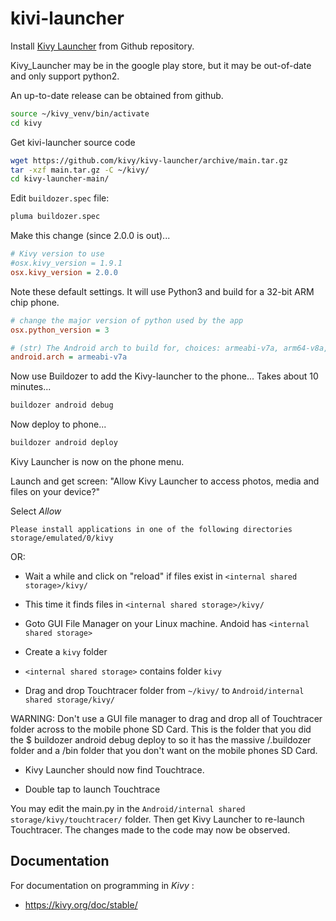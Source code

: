 # kivi-launcher

Install [Kivy Launcher](https://github.com/kivy/kivy-launcher) from Github repository. 

Kivy_Launcher may be in the google play store, but it may be out-of-date and only support python2.

An up-to-date release can be obtained from github.

```bash
source ~/kivy_venv/bin/activate
cd kivy
```

Get kivi-launcher source code

```bash
wget https://github.com/kivy/kivy-launcher/archive/main.tar.gz
tar -xzf main.tar.gz -C ~/kivy/
cd kivy-launcher-main/
```

Edit `buildozer.spec` file:

```bash
pluma buildozer.spec
```

Make this change (since 2.0.0 is out)...

```ini
# Kivy version to use
#osx.kivy_version = 1.9.1
osx.kivy_version = 2.0.0
```

Note these default settings. It will use Python3 and build for a 32-bit ARM chip phone.

```ini
# change the major version of python used by the app
osx.python_version = 3

# (str) The Android arch to build for, choices: armeabi-v7a, arm64-v8a, x86
android.arch = armeabi-v7a
```

Now use Buildozer to add the Kivy-launcher to the phone...
Takes about 10 minutes...

```bash
buildozer android debug
```

Now deploy to phone...

```bash
buildozer android deploy
```

Kivy Launcher is now on the phone menu.

Launch and get screen: "Allow Kivy Launcher to access photos, media and files on your device?"

Select *Allow*

```
Please install applications in one of the following directories
storage/emulated/0/kivy
```


OR:

* Wait a while and click on "reload" if files exist in `<internal shared storage>/kivy/`

* This time it finds files in `<internal shared storage>/kivy/`

* Goto GUI File Manager on your Linux machine. Andoid has `<internal shared storage>`

* Create a `kivy` folder

* `<internal shared storage>` contains folder `kivy`

* Drag and drop Touchtracer folder from `~/kivy/` to `Android/internal shared storage/kivy/`

WARNING: Don't use a GUI file manager to drag and drop all of Touchtracer folder across to the mobile phone SD Card. This is the folder that you did the $ buildozer android debug deploy to so it has the massive /.buildozer folder and a /bin folder that you don't want on the mobile phones SD Card.

* Kivy Launcher should now find Touchtrace.

* Double tap to launch Touchtrace

You may edit the main.py in the `Android/internal shared storage/kivy/touchtracer/` folder. Then get Kivy Launcher to re-launch Touchtracer. The changes made to the code may now be observed.


## Documentation

For documentation on programming in *Kivy* :

* https://kivy.org/doc/stable/
